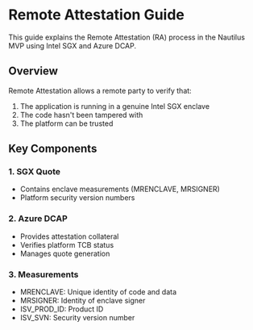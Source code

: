 # Remote Attestation Guide

This guide explains the Remote Attestation (RA) process in the Nautilus MVP using Intel SGX and Azure DCAP.

## Overview

Remote Attestation allows a remote party to verify that:

1. The application is running in a genuine Intel SGX enclave
2. The code hasn't been tampered with
3. The platform can be trusted

## Key Components

### 1. **SGX Quote**
   - Contains enclave measurements (MRENCLAVE, MRSIGNER)
   - Platform security version numbers

### 2. **Azure DCAP**
   - Provides attestation collateral
   - Verifies platform TCB status
   - Manages quote generation

### 3. **Measurements**
   - MRENCLAVE: Unique identity of code and data
   - MRSIGNER: Identity of enclave signer
   - ISV_PROD_ID: Product ID
   - ISV_SVN: Security version number
